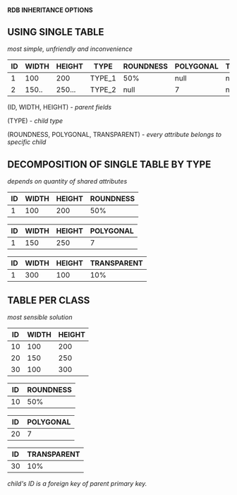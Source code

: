 #### RDB INHERITANCE OPTIONS

## USING SINGLE TABLE
_most simple, unfriendly and inconvenience_

|ID|WIDTH|HEIGHT|TYPE|ROUNDNESS|POLYGONAL|TRANSPARENT|
|--|-----|------|----|---------|---------|-----------|
|1 |100  |200   |TYPE_1|50%      |null|null|
|2 |150..|250...|TYPE_2|null     |7|null|

(ID, WIDTH, HEIGHT) - _parent fields_

(TYPE) - _child type_

(ROUNDNESS, POLYGONAL, TRANSPARENT) - _every attribute belongs to specific child_



## DECOMPOSITION OF SINGLE TABLE BY TYPE
_depends on quantity of shared attributes_

|ID|WIDTH|HEIGHT|ROUNDNESS|
|--|-----|------|---------|
|1 |100  |200   |50%      |

|ID|WIDTH|HEIGHT|POLYGONAL|
|--|-----|------|---------|
|1 |150  |250   |7        |

|ID|WIDTH|HEIGHT|TRANSPARENT|
|--|-----|------|---------|
|1 |300  |100   |10%      |




## TABLE PER CLASS
_most sensible solution_

|ID|WIDTH|HEIGHT|
|--|-----|------|
|10|100  |200   |
|20|150  |250   |
|30|100  |300   |

|ID|ROUNDNESS|
|--|---------|
|10|50%      |

|ID|POLYGONAL|
|--|---------|
|20|7        |

|ID|TRANSPARENT|
|--|---------|
|30|10%      |


_child's ID is a foreign key of parent primary key._
